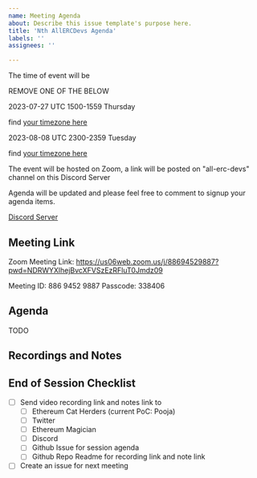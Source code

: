```yaml
---
name: Meeting Agenda
about: Describe this issue template's purpose here.
title: 'Nth AllERCDevs Agenda'
labels: ''
assignees: ''

---
```


The time of event will be

REMOVE ONE OF THE BELOW

<!-- TODO update this time --> 2023-07-27 UTC 1500-1559 Thursday <!-- TODO end of update this --> 
find [your timezone here](https://www.timeanddate.com/worldclock/fixedtime.html?msg=6th+AllERCDevs&iso=20230727T15&p1=1440&ah=1)

<!-- TODO update this time --> 2023-08-08 UTC 2300-2359 Tuesday <!-- TODO end of update this --> 

find [your timezone here](https://www.timeanddate.com/worldclock/fixedtime.html?msg=7th+AllERCDevs&iso=20230808T23&p1=1440&ah=1)



The event will be hosted on Zoom, a link will be posted on "all-erc-devs" channel on this Discord Server

Agenda will be updated and please feel free to comment to signup your agenda items.

[Discord Server](https://discord.gg/2arW34S6J7)
## Meeting Link

Zoom Meeting Link: https://us06web.zoom.us/j/88694529887?pwd=NDRWYXlhejBvcXFVSzEzRFluT0Jmdz09

Meeting ID: 886 9452 9887
Passcode: 338406

## Agenda
TODO

## Recordings and Notes

## End of Session Checklist
- [ ] Send video recording link and notes link to 
	- [ ] Ethereum Cat Herders (current PoC: Pooja)
	- [ ] Twitter
	- [ ] Ethereum Magician
	- [ ] Discord
	- [ ] Github Issue for session agenda
	- [ ] Github Repo Readme for recording link and note link
- [ ] Create an issue for next meeting
